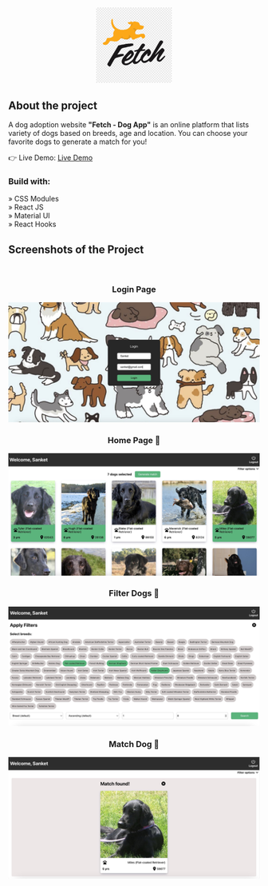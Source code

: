 <div align='center'><img style="width:30%" src='public/assets/fetch-logo.png'/></div>

<h2>About the project</h2>

  <p>A dog adoption website <b>"Fetch - Dog App"</b> is an online platform that lists variety of dogs based on breeds, age and location. You can choose your favorite dogs to generate a match for you!</p>

👉 Live Demo: <a href='https://fetch-dogapp.netlify.app/'>Live Demo</a>

<h3>Build with:</h3>

» CSS Modules <br>
» React JS <br>
» Material UI <br>
» React Hooks

<h2>Screenshots of the Project </h2>
<br>
<h3 align='center'>Login Page </h3>

<div align='center'>
<img src='/public/assets/Screenshots/login.jpeg'/>

</div>
<h3 align='center'>Home Page 🏡</h3>

<div align='center'>
<img src='/public/assets/Screenshots/homepage.jpeg'/>

</div>

<h3 align='center'>Filter Dogs 🐾</h3>

<div align='center'>
<img src='/public/assets/Screenshots/filters.jpeg'/>

</div>

<h3 align='center'>Match Dog 🐶</h3>

<div align='center'>
<img src='/public/assets/Screenshots/matchdog.jpeg'/>

</div>
